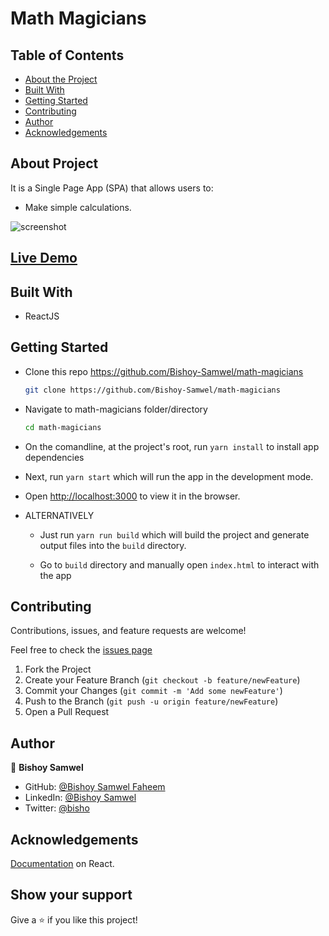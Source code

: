 # Math Magicians

## Table of Contents

* [About the Project](#about-the-project)
* [Built With](#built-with)
* [Getting Started](#getting-started)
* [Contributing](#contributing)
* [Author](#author)
* [Acknowledgements](#acknowledgements)

## About Project

It is a Single Page App (SPA) that allows users to:

* Make simple calculations.

![screenshot](![image](https://user-images.githubusercontent.com/29541335/130451559-ca997f66-6718-4a62-92ae-17cef35eb1bf.png)
)

## [Live Demo]()

## Built With

* ReactJS

## Getting Started

* Clone this repo <https://github.com/Bishoy-Samwel/math-magicians>

    ```bash
    git clone https://github.com/Bishoy-Samwel/math-magicians
    ```

* Navigate to math-magicians folder/directory

    ```bash
    cd math-magicians
    ```

* On the comandline, at the project's root, run ```yarn install``` to install app dependencies

* Next, run ```yarn start``` which will run the app in the development mode.

* Open [http://localhost:3000](http://localhost:3000) to view it in the browser.

* ALTERNATIVELY

  * Just run ```yarn run build``` which will build the project and generate output files into the ```build``` directory.

  * Go to ```build``` directory and manually open ```index.html``` to interact with the app

## Contributing

Contributions, issues, and feature requests are welcome!

Feel free to check the [issues page](https://github.com/Bishoy-Samwel/math-magicians/issues)

  1. Fork the Project
  2. Create your Feature Branch (`git checkout -b feature/newFeature`)
  3. Commit your Changes (`git commit -m 'Add some newFeature'`)
  4. Push to the Branch (`git push -u origin feature/newFeature`)
  5. Open a Pull Request

## Author


👤 **Bishoy Samwel**

- GitHub: [@Bishoy Samwel Faheem](https://github.com/Bishoy-Samwel)
- LinkedIn: [@Bishoy Samwel](https://www.linkedin.com/in/bishoy-samwuel-ss/)
- Twitter: [@bisho](https://twitter.com/BishoFaheem15)

## Acknowledgements

[Documentation](https://reactjs.org/docs/getting-started.html) on React.

## Show your support

Give a ⭐️ if you like this project!
